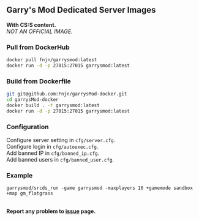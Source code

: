##  Garry's Mod Dedicated Server Images
**With CS:S content.**<br/>
*NOT AN OFFICIAL IMAGE.*<br/>

### Pull from DockerHub
```bash
docker pull fnjn/garrysmod:latest
docker run -d -p 27015:27015 garrysmod:latest
```

### Build from Dockerfile
```bash
git git@github.com:Fnjn/garrysMod-docker.git
cd garrysMod-docker
docker build . -t garrysmod:latest
docker run -d -p 27015:27015 garrysmod:latest
```

### Configuration
Configure server setting in `cfg/server.cfg`.<br/>
Configure login in `cfg/autoexec.cfg`.<br/>
Add banned IP in `cfg/banned_ip.cfg`.<br/>
Add banned users in `cfg/banned_user.cfg`.<br/>

### Example

```
garrysmod/srcds_run -game garrysmod -maxplayers 16 +gamemode sandbox +map gm_flatgrass
```

<br/>**Report any problem to [issue](https://github.com/Fnjn/garrysMod-docker/issues) page.**<br/>
